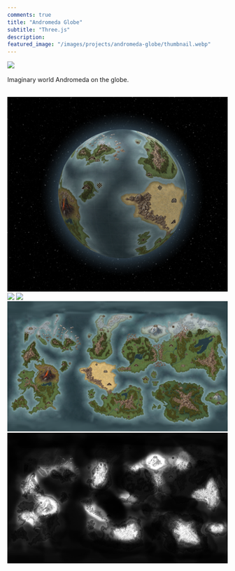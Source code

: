 ```yaml
---
comments: true
title: "Andromeda Globe"
subtitle: "Three.js"
description: 
featured_image: "/images/projects/andromeda-globe/thumbnail.webp"
---
```



 <img src="/images/projects/andromeda-globe/preview.gif">



<br/>

Imaginary world Andromeda  on the globe.


<br/>

<!-- <video style="margin:0 auto;max-width:80%;border-radius:20px;display: flex;" muted autoplay controls>
    <source src="/images/projects/andromeda-globe/vid.mp4" type="video/mp4">
</video> -->

<div class="gallery" data-columns="3">
    <img src="/images/projects/andromeda-globe/5.png">
	<img src="/images/projects/andromeda-globe/1.png">
	<img src="/images/projects/andromeda-globe/2.png">
	<img src="/images/projects/andromeda-globe/3.png">
	<img src="/images/projects/andromeda-globe/4.png">
</div>
